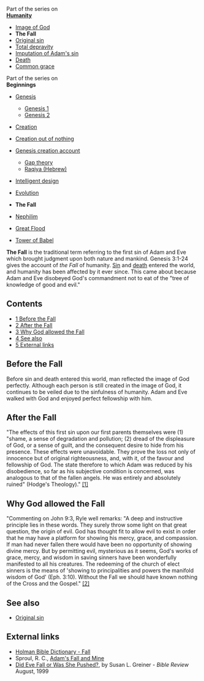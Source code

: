 Part of the series on  
**[Humanity](Humanity "Humanity")**
-   [Image of God](Image_of_God "Image of God")
-   **The Fall**
-   [Original sin](Original_sin "Original sin")
-   [Total depravity](Total_depravity "Total depravity")
-   [Imputation of Adam's sin](Imputation_of_Adam's_sin "Imputation of Adam's sin")
-   [Death](Death "Death")
-   [Common grace](Common_grace "Common grace")

Part of the series on  
**Beginnings**
-   [Genesis](Genesis "Genesis")
    -   [Genesis 1](Genesis_1 "Genesis 1")
    -   [Genesis 2](Genesis_2 "Genesis 2")

-   [Creation](Creation "Creation")
-   [Creation out of nothing](Creation_out_of_nothing "Creation out of nothing")
-   [Genesis creation account](Genesis_creation_account "Genesis creation account")
    -   [Gap theory](Gap_theory "Gap theory")
    -   [Raqiya (Hebrew)](Raqiya_(Hebrew) "Raqiya (Hebrew)")

-   [Intelligent design](Intelligent_design "Intelligent design")
-   [Evolution](Evolution "Evolution")
-   **The Fall**
-   [Nephilim](Nephilim "Nephilim")
-   [Great Flood](Great_Flood "Great Flood")
-   [Tower of Babel](Tower_of_Babel "Tower of Babel")

**The Fall** is the traditional term referring to the first sin of
Adam and Eve which brought judgment upon both nature and mankind.
Genesis 3:1-24 gives the account of *the Fall* of humanity.
[Sin](Sin "Sin") and [death](Death "Death") entered the world, and
humanity has been affected by it ever since. This came about
because Adam and Eve disobeyed God's commandment not to eat of the
"tree of knowledge of good and evil."

## Contents

-   [1 Before the Fall](#Before_the_Fall)
-   [2 After the Fall](#After_the_Fall)
-   [3 Why God allowed the Fall](#Why_God_allowed_the_Fall)
-   [4 See also](#See_also)
-   [5 External links](#External_links)

## Before the Fall

Before sin and death entered this world, man reflected the image of
God perfectly. Although each person is still created in the image
of God, it continues to be veiled due to the sinfulness of
humanity. Adam and Eve walked with God and enjoyed perfect
fellowship with him.

## After the Fall

"The effects of this first sin upon our first parents themselves
were (1) "shame, a sense of degradation and pollution; (2) dread of
the displeasure of God, or a sense of guilt, and the consequent
desire to hide from his presence. These effects were unavoidable.
They prove the loss not only of innocence but of original
righteousness, and, with it, of the favour and fellowship of God.
The state therefore to which Adam was reduced by his disobedience,
so far as his subjective condition is concerned, was analogous to
that of the fallen angels. He was entirely and absolutely ruined"
(Hodge's Theology)."
[[1]](http://www.ccel.org/e/easton/ebd/ebd/T0001300.html#T0001304)

## Why God allowed the Fall

"Commenting on John 9:3, Ryle well remarks: "A deep and instructive
principle lies in these words. They surely throw some light on that
great question, the origin of evil. God has thought fit to allow
evil to exist in order that he may have a platform for showing his
mercy, grace, and compassion. If man had never fallen there would
have been no opportunity of showing divine mercy. But by permitting
evil, mysterious as it seems, God's works of grace, mercy, and
wisdom in saving sinners have been wonderfully manifested to all
his creatures. The redeeming of the church of elect sinners is the
means of 'showing to principalities and powers the manifold wisdom
of God' (Eph. 3:10). Without the Fall we should have known nothing
of the Cross and the Gospel."
[[2]](http://www.ccel.org/e/easton/ebd/ebd/T0001300.html#T0001304)

## See also

-   [Original sin](Original_sin "Original sin")

## External links

-   [Holman Bible Dictionary - Fall](http://www.studylight.org/dic/hbd/view.cgi?number=T2005)
-   Sproul, R. C.,
    [Adam's Fall and Mine](http://www.graceonlinelibrary.org/etc/printer-friendly.asp?ID=250)
-   [Did Eve Fall or Was She Pushed?](http://fontes.lstc.edu/~rklein/Documents/did_eve_fall_or_was_she_pushed.htm),
    by Susan L. Greiner - *Bible Review* August, 1999



